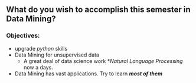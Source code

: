 ## What do you wish to accomplish this semester in Data Mining?
### Objectives: 
* upgrade *python* skills
* Data Mining for unsupervised data 
    * A great deal of data science work **Natural Language Processing* now a days.
* Data Mining has vast applications. Try to learn ***most of them***
